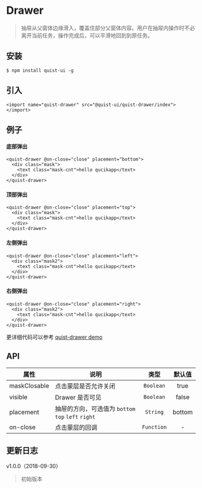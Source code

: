 # Drawer

> 抽屉从父窗体边缘滑入，覆盖住部分父窗体内容。用户在抽屉内操作时不必离开当前任务，操作完成后，可以平滑地回到到原任务。


## 安装

```
$ npm install quist-ui -g
```

## 引入
```ux
<import name="quist-drawer" src="@quist-ui/quist-drawer/index"></import>
```

## 例子

#### 底部弹出

```ux
<quist-drawer @on-close="close" placement="bottom">
  <div class="mask">
    <text class="mask-cnt">hello qucikapp</text>
  </div>
</quist-drawer>
```

#### 顶部弹出

```ux
<quist-drawer @on-close="close" placement="top">
  <div class="mask">
    <text class="mask-cnt">hello qucikapp</text>
  </div>
</quist-drawer>
```

#### 左侧弹出

```ux
<quist-drawer @on-close="close" placement="left">
  <div class="mask2">
    <text class="mask-cnt">hello qucikapp</text>
  </div>
</quist-drawer>
```

#### 右侧弹出

```ux
<quist-drawer @on-close="close" placement="right">
  <div class="mask2">
    <text class="mask-cnt">hello qucikapp</text>
  </div>
</quist-drawer>
```

更详细代码可以参考 [quist-drawer demo](https://github.com/qapp-ui/qapp-ui/blob/master/src/Button/index.ux)

## API 

| 属性 | 说明 | 类型 | 默认值 |
|-------------|------------|:--------:|:-----:|
| maskClosable | 点击蒙层是否允许关闭 | `Boolean` | true |
| visible | Drawer 是否可见 | `Boolean` | false |
| placement | 抽屉的方向，可选值为 `bottom` `top` `left` `right` | `String` | bottom |
| on-close | 点击蒙层的回调 | `Function` | - |


## 更新日志

v1.0.0（2018-09-30）
> 初始版本
